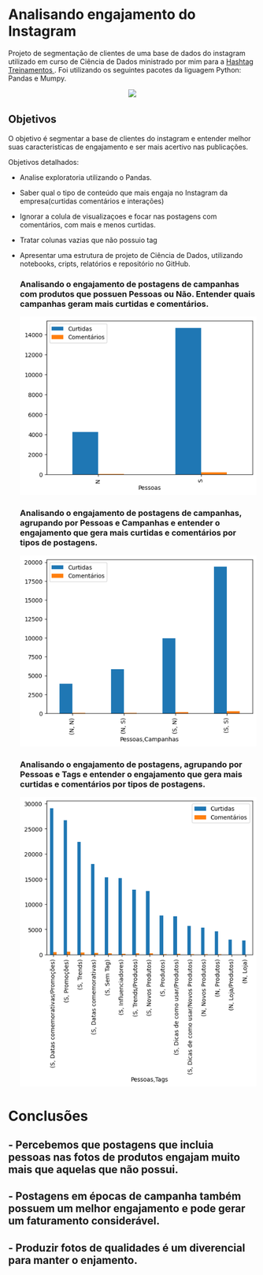 
# Analisando engajamento do Instagram


Projeto de segmentação de clientes de uma base de dados do instagram utilizado em curso de Ciência de Dados ministrado por mim para a <a href="https://www.hashtagtreinamentos.com/"> Hashtag Treinamentos </a>. Foi utilizando os seguintes pacotes da liguagem Python: Pandas e Mumpy.

<p align="center"> 
  <a href="https://www.linkedin.com/in/elvis-dantas" target="_blank"><img src="https://img.shields.io/badge/-LinkedIn-%230077B5?style=for-the-badge&logo=linkedin&logoColor=white" target="_blank"></a> 
</p>

## Objetivos


O objetivo é segmentar a base de clientes do instagram e entender melhor suas caracteristicas de engajamento e ser mais acertivo nas publicações.

Objetivos detalhados:

 - Analise exploratoria utilizando o Pandas.
 - Saber qual o tipo de conteúdo que mais engaja no Instagram da empresa(curtidas comentários e interações)
 - Ignorar a colula de visualizaçoes e focar nas postagens com comentários, com mais e menos curtidas.
 - Tratar colunas vazias que não possuio tag
 - Apresentar uma estrutura de projeto de Ciência de Dados, utilizando notebooks, cripts, relatórios e repositório no GitHub.

   ### Analisando o engajamento de postagens de campanhas com produtos que possuen Pessoas ou Não. Entender quais campanhas geram mais curtidas e comentários.
   ![Postagens_com_ou_sem_pessoas](plotbar001.png)

   ### Analisando o engajamento de postagens de campanhas, agrupando por Pessoas e Campanhas e entender o engajamento que gera mais curtidas e comentários por tipos de postagens.
   ![Postagens_com_ou_sem_pessoas](plotbar002.png)
   
   ### Analisando o engajamento de postagens, agrupando por Pessoas e Tags e entender o engajamento que gera mais curtidas e comentários por tipos de postagens.
   ![Postagens_com_ou_sem_pessoas](plotbar003.png)
   
# Conclusões

## - Percebemos que postagens que incluia pessoas nas fotos de produtos engajam muito mais que aquelas que não possui.
## - Postagens em épocas de campanha também possuem um melhor engajamento e pode gerar um faturamento considerável.
## - Produzir fotos de qualidades é um diverencial para manter o enjamento.

